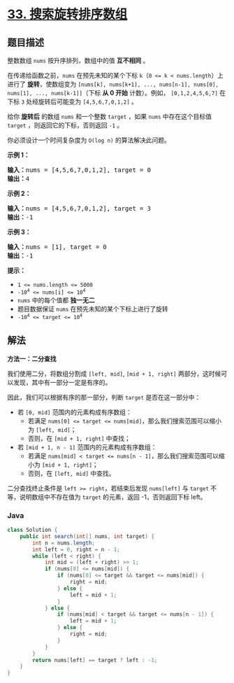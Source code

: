 # [33. 搜索旋转排序数组](https://leetcode.cn/problems/search-in-rotated-sorted-array)

## 题目描述

<p>整数数组 <code>nums</code> 按升序排列，数组中的值 <strong>互不相同</strong> 。</p>

<p>在传递给函数之前，<code>nums</code> 在预先未知的某个下标 <code>k</code>（<code>0 &lt;= k &lt; nums.length</code>）上进行了 <strong>旋转</strong>，使数组变为 <code>[nums[k], nums[k+1], ..., nums[n-1], nums[0], nums[1], ..., nums[k-1]]</code>（下标 <strong>从 0 开始</strong> 计数）。例如， <code>[0,1,2,4,5,6,7]</code> 在下标 <code>3</code> 处经旋转后可能变为&nbsp;<code>[4,5,6,7,0,1,2]</code> 。</p>

<p>给你 <strong>旋转后</strong> 的数组 <code>nums</code> 和一个整数 <code>target</code> ，如果 <code>nums</code> 中存在这个目标值 <code>target</code> ，则返回它的下标，否则返回&nbsp;<code>-1</code>&nbsp;。</p>

<p>你必须设计一个时间复杂度为 <code>O(log n)</code> 的算法解决此问题。</p>

<p><strong>示例 1：</strong></p>

<pre>
<strong>输入：</strong>nums = [4,5,6,7,0,1,2], target = 0
<strong>输出：</strong>4
</pre>

<p><strong>示例&nbsp;2：</strong></p>

<pre>
<strong>输入：</strong>nums = [4,5,6,7,0,1,2], target = 3
<strong>输出：</strong>-1</pre>

<p><strong>示例 3：</strong></p>

<pre>
<strong>输入：</strong>nums = [1], target = 0
<strong>输出：</strong>-1
</pre>

<p><strong>提示：</strong></p>

<ul>
	<li><code>1 &lt;= nums.length &lt;= 5000</code></li>
	<li><code>-10<sup>4</sup> &lt;= nums[i] &lt;= 10<sup>4</sup></code></li>
	<li><code>nums</code> 中的每个值都 <strong>独一无二</strong></li>
	<li>题目数据保证 <code>nums</code> 在预先未知的某个下标上进行了旋转</li>
	<li><code>-10<sup>4</sup> &lt;= target &lt;= 10<sup>4</sup></code></li>
</ul>

## 解法

**方法一：二分查找**

我们使用二分，将数组分割成 `[left, mid]`, `[mid + 1, right]` 两部分，这时候可以发现，其中有一部分一定是有序的。

因此，我们可以根据有序的那一部分，判断 `target` 是否在这一部分中：

-   若 `[0, mid]` 范围内的元素构成有序数组：
    -   若满足 `nums[0] <= target <= nums[mid]`，那么我们搜索范围可以缩小为 `[left, mid]`；
    -   否则，在 `[mid + 1, right]` 中查找；
-   若 `[mid + 1, n - 1]` 范围内的元素构成有序数组：
    -   若满足 `nums[mid] < target <= nums[n - 1]`，那么我们搜索范围可以缩小为 `[mid + 1, right]`；
    -   否则，在 `[left, mid]` 中查找。

二分查找终止条件是 `left >= right`，若结束后发现 `nums[left]` 与 `target` 不等，说明数组中不存在值为 `target` 的元素，返回 -1，否则返回下标 left。

### **Java**

```java
class Solution {
    public int search(int[] nums, int target) {
        int n = nums.length;
        int left = 0, right = n - 1;
        while (left < right) {
            int mid = (left + right) >> 1;
            if (nums[0] <= nums[mid]) {
                if (nums[0] <= target && target <= nums[mid]) {
                    right = mid;
                } else {
                    left = mid + 1;
                }
            } else {
                if (nums[mid] < target && target <= nums[n - 1]) {
                    left = mid + 1;
                } else {
                    right = mid;
                }
            }
        }
        return nums[left] == target ? left : -1;
    }
}
```
